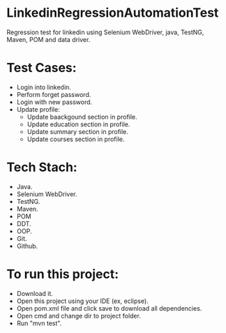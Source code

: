 # LinkedinRegressionAutomationTest
Regression test for linkedin using Selenium WebDriver, java, TestNG, Maven, POM and data driver.

# Test Cases:
- Login into linkedin.
- Perform forget password.
- Login with new password.
- Update profile:
    - Update baackgound section in profile.
    - Update education section in profile.
    - Update summary section in profile.
    - Update courses section in profile.
    
    
# Tech Stach:
- Java.
- Selenium WebDriver.
- TestNG.
- Maven.
- POM
- DDT.
- OOP.
- Git.
- Github.


# To run this project:
- Download it.
- Open this project using your IDE (ex, eclipse).
- Open pom.xml file and click save to download all dependencies.
- Open cmd and change dir to project folder.
- Run "mvn test".

